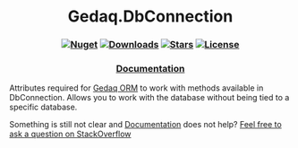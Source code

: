 <h1 align="center">
  <a>Gedaq.DbConnection</a>
</h1>

<h3 align="center">

  [![Nuget](https://img.shields.io/nuget/v/Gedaq.DbConnection?logo=Gedaq.DbConnection)](https://www.nuget.org/packages/Gedaq.DbConnection/)
  [![Downloads](https://img.shields.io/nuget/dt/Gedaq.DbConnection.svg)](https://www.nuget.org/packages/Gedaq.DbConnection/)
  [![Stars](https://img.shields.io/github/stars/SoftStoneDevelop/Gedaq.DbConnection?color=brightgreen)](https://github.com/SoftStoneDevelop/Gedaq.DbConnection/stargazers)
  [![License](https://img.shields.io/badge/license-MIT-blue.svg)](LICENSE)

</h3>

<h3 align="center">
  <a href="https://github.com/SoftStoneDevelop/Gedaq.DbConnection/tree/main/Documentation/Documentation.md">Documentation</a>
</h3>

Attributes required for [Gedaq ORM](https://github.com/SoftStoneDevelop/Gedaq) to work with methods available in DbConnection. Allows you to work with the database without being tied to a specific database.

Something is still not clear and [Documentation](https://github.com/SoftStoneDevelop/Gedaq.DbConnection/tree/main/Documentation/Documentation.md) does not help? [Feel free to ask a question on StackOverflow](https://stackoverflow.com/questions/ask?tags=gedaq,dbconnection,c%23)
